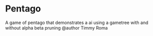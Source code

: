 # Pentago
A game of pentago that demonstrates a ai using a gametree with and without alpha beta pruning
@author Timmy Roma

